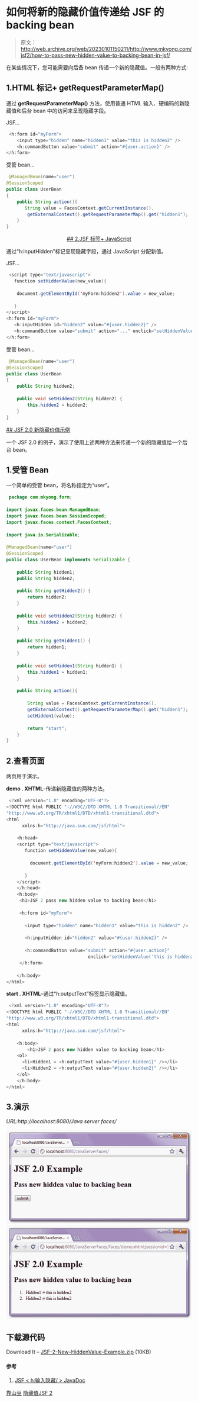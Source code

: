 # 如何将新的隐藏价值传递给 JSF 的 backing bean

> 原文：<http://web.archive.org/web/20230101150211/http://www.mkyong.com/jsf2/how-to-pass-new-hidden-value-to-backing-bean-in-jsf/>

在某些情况下，您可能需要向后备 bean 传递一个新的隐藏值。一般有两种方式:

## 1.HTML 标记+ getRequestParameterMap()

通过 **getRequestParameterMap()** 方法，使用普通 HTML 输入、硬编码的新隐藏值和后台 bean 中的访问来呈现隐藏字段。

JSF…

```java
 <h:form id="myForm">
    <input type="hidden" name="hidden1" value="this is hidden2" />
    <h:commandButton value="submit" action="#{user.action}" />
</h:form> 
```

受管 bean…

```java
 @ManagedBean(name="user")
@SessionScoped
public class UserBean
{
	public String action(){
	   String value = FacesContext.getCurrentInstance().
		getExternalContext().getRequestParameterMap().get("hidden1");
	}
} 
```

 <ins class="adsbygoogle" style="display:block; text-align:center;" data-ad-format="fluid" data-ad-layout="in-article" data-ad-client="ca-pub-2836379775501347" data-ad-slot="6894224149">## 2.JSF 标签+ JavaScript

通过“h:inputHidden”标记呈现隐藏字段，通过 JavaScript 分配新值。

JSF…

```java
 <script type="text/javascript">
   function setHiddenValue(new_value){

	document.getElementById('myForm:hidden2').value = new_value;

   }
</script>
<h:form id="myForm">		    
   <h:inputHidden id="hidden2" value="#{user.hidden2}" />
   <h:commandButton value="submit" action="..." onclick="setHiddenValue('this is hidden2');" />
</h:form> 
```

受管 bean…

```java
 @ManagedBean(name="user")
@SessionScoped
public class UserBean
{
	public String hidden2;

	public void setHidden2(String hidden2) {
		this.hidden2 = hidden2;
	}
} 
```

 <ins class="adsbygoogle" style="display:block" data-ad-client="ca-pub-2836379775501347" data-ad-slot="8821506761" data-ad-format="auto" data-ad-region="mkyongregion">## JSF 2.0 新隐藏价值示例

一个 JSF 2.0 的例子，演示了使用上述两种方法来传递一个新的隐藏值给一个后台 bean。

## 1.受管 Bean

一个简单的受管 bean，将名称指定为“user”。

```java
 package com.mkyong.form;

import javax.faces.bean.ManagedBean;
import javax.faces.bean.SessionScoped;
import javax.faces.context.FacesContext;

import java.io.Serializable;

@ManagedBean(name="user")
@SessionScoped
public class UserBean implements Serializable {

	public String hidden1;
	public String hidden2;

	public String getHidden2() {
		return hidden2;
	}

	public void setHidden2(String hidden2) {
		this.hidden2 = hidden2;
	}

	public String getHidden1() {
		return hidden1;
	}

	public void setHidden1(String hidden1) {
		this.hidden1 = hidden1;
	}

	public String action(){

	    String value = FacesContext.getCurrentInstance().
		getExternalContext().getRequestParameterMap().get("hidden1");
	    setHidden1(value);

	    return "start";
	}	
} 
```

## 2.查看页面

两页用于演示。

**demo . XHTML**–传递新隐藏值的两种方法。

```java
 <?xml version="1.0" encoding="UTF-8"?>
<!DOCTYPE html PUBLIC "-//W3C//DTD XHTML 1.0 Transitional//EN" 
"http://www.w3.org/TR/xhtml1/DTD/xhtml1-transitional.dtd">
<html    
      xmlns:h="http://java.sun.com/jsf/html">

	<h:head>
	<script type="text/javascript">
	   function setHiddenValue(new_value){

	     document.getElementById('myForm:hidden2').value = new_value;

	   }
	</script>
	</h:head>
    <h:body>
     <h1>JSF 2 pass new hidden value to backing bean</h1>

     <h:form id="myForm">

       <input type="hidden" name="hidden1" value="this is hidden2" />

       <h:inputHidden id="hidden2" value="#{user.hidden2}" />

       <h:commandButton value="submit" action="#{user.action}" 
                               onclick="setHiddenValue('this is hidden2');" />
     </h:form>

    </h:body>
</html> 
```

**start . XHTML**–通过“h:outputText”标签显示隐藏值。

```java
 <?xml version="1.0" encoding="UTF-8"?>
<!DOCTYPE html PUBLIC "-//W3C//DTD XHTML 1.0 Transitional//EN" 
"http://www.w3.org/TR/xhtml1/DTD/xhtml1-transitional.dtd">
<html    
      xmlns:h="http://java.sun.com/jsf/html">

    <h:body>
    	<h1>JSF 2 pass new hidden value to backing bean</h1>
 	<ol>
 	  <li>Hidden1 = <h:outputText value="#{user.hidden1}" /></li>
 	  <li>Hidden2 = <h:outputText value="#{user.hidden2}" /></li>
	</ol>
    </h:body>
</html> 
```

## 3.演示

*URL:http://localhost:8080/Java server faces/*

![jsf2-new-hidden-example-1](img/320c2c08cf153ecc4b7ddd37ecd1c9de.png "jsf2-new-hidden-example-1")![jsf2-new-hidden-example-2](img/82d889029c6f2e2848f9c1cb7cc3d18f.png "jsf2-new-hidden-example-2")

## 下载源代码

Download It – [JSF-2-New-HiddenValue-Example.zip](http://web.archive.org/web/20190306165414/http://www.mkyong.com/wp-content/uploads/2010/09/JSF-2-New-HiddenValue-Example.zip) (10KB)

#### 参考

1.  [JSF < h:输入隐藏/ > JavaDoc](http://web.archive.org/web/20190306165414/https://javaserverfaces.dev.java.net/nonav/docs/2.0/pdldocs/facelets/h/inputHidden.html)

[靠山豆](http://web.archive.org/web/20190306165414/http://www.mkyong.com/tag/backing-bean/) [隐藏值](http://web.archive.org/web/20190306165414/http://www.mkyong.com/tag/hidden-value/)[JSF 2](http://web.archive.org/web/20190306165414/http://www.mkyong.com/tag/jsf2/)







